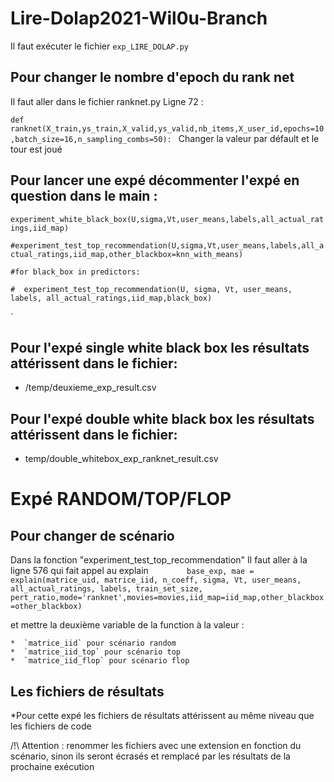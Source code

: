 # Lire-Dolap2021-Wil0u-Branch

Il faut exécuter le fichier `exp_LIRE_DOLAP.py`

## Pour changer le nombre d'epoch du rank net 

Il faut aller dans le fichier ranknet.py
Ligne 72 :

`def ranknet(X_train,ys_train,X_valid,ys_valid,nb_items,X_user_id,epochs=10,batch_size=16,n_sampling_combs=50):
`
Changer la valeur par défault et le tour est joué

## Pour lancer une expé décommenter l'expé en question dans le main :

`experiment_white_black_box(U,sigma,Vt,user_means,labels,all_actual_ratings,iid_map)`

`#experiment_test_top_recommendation(U,sigma,Vt,user_means,labels,all_actual_ratings,iid_map,other_blackbox=knn_with_means)`

`#for black_box in predictors:`

`#  experiment_test_top_recommendation(U, sigma, Vt, user_means, labels, all_actual_ratings,iid_map,black_box)`

`

## Pour l'expé single white black box les résultats attérissent dans le fichier:
* /temp/deuxieme_exp_result.csv

## Pour l'expé double white black box les résultats attérissent dans le fichier: 
* temp/double_whitebox_exp_ranknet_result.csv

# Expé RANDOM/TOP/FLOP 
## Pour changer de scénario

Dans la fonction "experiment_test_top_recommendation" 
Il faut aller à la ligne 576 qui fait appel au explain 
 `        base_exp, mae = explain(matrice_uid, matrice_iid, n_coeff, sigma, Vt, user_means, all_actual_ratings, labels, train_set_size, pert_ratio,mode='ranknet',movies=movies,iid_map=iid_map,other_blackbox=other_blackbox)`


et mettre la deuxième variable de la function à la valeur : 

	*  `matrice_iid` pour scénario random
	*  `matrice_iid_top` pour scénario top
	*  `matrice_iid_flop` pour scénario flop

## Les fichiers de résultats
*Pour cette expé les fichiers de résultats attérissent au même niveau que les fichiers de code

/!\ Attention : renommer les fichiers avec une extension en fonction du scénario, sinon ils seront écrasés et remplacé par les résultats de la prochaine exécution



